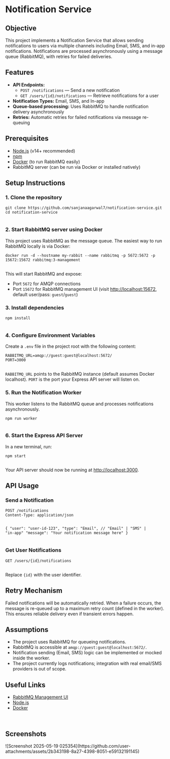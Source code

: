 

  <h1>Notification Service</h1>

  <h2>Objective</h2>
  <p>
    This project implements a Notification Service that allows sending notifications to users via multiple channels including Email, SMS, and in-app notifications. Notifications are processed asynchronously using a message queue (RabbitMQ), with retries for failed deliveries.
  </p>

  <h2>Features</h2>
  <ul>
    <li><strong>API Endpoints:</strong>
      <ul>
        <li><code>POST /notifications</code> — Send a new notification</li>
        <li><code>GET /users/{id}/notifications</code> — Retrieve notifications for a user</li>
      </ul>
    </li>
    <li><strong>Notification Types:</strong> Email, SMS, and In-app</li>
    <li><strong>Queue-based processing:</strong> Uses RabbitMQ to handle notification delivery asynchronously</li>
    <li><strong>Retries:</strong> Automatic retries for failed notifications via message re-queuing</li>
  </ul>

  <h2>Prerequisites</h2>
  <ul>
    <li><a href="https://nodejs.org/" target="_blank" rel="noopener noreferrer">Node.js</a> (v14+ recommended)</li>
    <li><a href="https://www.npmjs.com/" target="_blank" rel="noopener noreferrer">npm</a></li>
    <li><a href="https://www.docker.com/get-started" target="_blank" rel="noopener noreferrer">Docker</a> (to run RabbitMQ easily)</li>
    <li>RabbitMQ server (can be run via Docker or installed natively)</li>
  </ul>

  <h2>Setup Instructions</h2>

  <h3>1. Clone the repository</h3>
  <pre><code>git clone https://github.com/sanjanaagarwal7/notification-service.git
cd notification-service
  </code></pre>

  <h3>2. Start RabbitMQ server using Docker</h3>
  <p>This project uses RabbitMQ as the message queue. The easiest way to run RabbitMQ locally is via Docker:</p>
  <pre><code>docker run -d --hostname my-rabbit --name rabbitmq -p 5672:5672 -p 15672:15672 rabbitmq:3-management
  </code></pre>
  <p>This will start RabbitMQ and expose:</p>
  <ul>
    <li>Port <code>5672</code> for AMQP connections</li>
    <li>Port <code>15672</code> for RabbitMQ management UI (visit <a href="http://localhost:15672" target="_blank" rel="noopener noreferrer">http://localhost:15672</a>, default user/pass: <code>guest</code>/<code>guest</code>)</li>
  </ul>

  <h3>3. Install dependencies</h3>
  <pre><code>npm install
  </code></pre>

  <h3>4. Configure Environment Variables</h3>
  <p>Create a <code>.env</code> file in the project root with the following content:</p>
  <pre><code>RABBITMQ_URL=amqp://guest:guest@localhost:5672/
PORT=3000
  </code></pre>
  <p><code>RABBITMQ_URL</code> points to the RabbitMQ instance (default assumes Docker localhost). <code>PORT</code> is the port your Express API server will listen on.</p>

  <h3>5. Run the Notification Worker</h3>
  <p>This worker listens to the RabbitMQ queue and processes notifications asynchronously.</p>
  <pre><code>npm run worker
  </code></pre>

  <h3>6. Start the Express API Server</h3>
  <p>In a new terminal, run:</p>
  <pre><code>npm start
  </code></pre>
  <p>Your API server should now be running at <a href="http://localhost:3000" target="_blank" rel="noopener noreferrer">http://localhost:3000</a>.</p>

  <h2>API Usage</h2>

  <h3>Send a Notification</h3>
  <pre><code>POST /notifications
Content-Type: application/json

{
  "user": "user-id-123",
  "type": "Email",        // "Email" | "SMS" | "in-app"
  "message": "Your notification message here"
}
  </code></pre>

  <h3>Get User Notifications</h3>
  <pre><code>GET /users/{id}/notifications
  </code></pre>
  <p>Replace <code>{id}</code> with the user identifier.</p>

  <h2>Retry Mechanism</h2>
  <p>Failed notifications will be automatically retried. When a failure occurs, the message is re-queued up to a maximum retry count (defined in the worker). This ensures reliable delivery even if transient errors happen.</p>

  <h2>Assumptions</h2>
  <ul>
    <li>The project uses RabbitMQ for queueing notifications.</li>
    <li>RabbitMQ is accessible at <code>amqp://guest:guest@localhost:5672/</code>.</li>
    <li>Notification sending (Email, SMS) logic can be implemented or mocked inside the worker.</li>
    <li>The project currently logs notifications; integration with real email/SMS providers is out of scope.</li>
  </ul>

  <h2>Useful Links</h2>
  <ul>
    <li><a href="http://localhost:15672" target="_blank" rel="noopener noreferrer">RabbitMQ Management UI</a></li>
    <li><a href="https://nodejs.org/" target="_blank" rel="noopener noreferrer">Node.js</a></li>
    <li><a href="https://www.docker.com/get-started" target="_blank" rel="noopener noreferrer">Docker</a></li>
  </ul>
  


<br>
<h2>Screenshots</h2>
![Screenshot 2025-05-19 025354](https://github.com/user-attachments/assets/2b343198-8a27-4398-8051-e59132191145)



